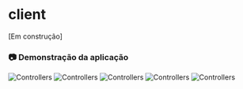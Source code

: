 # client
[Em construção]

### 📷 Demonstração da aplicação
<img alt="Controllers" src="/readme_images/BasicWebApiControllers.png"/>
<img alt="Controllers" src="/readme_images/BasicWebApiControllers.png"/>
<img alt="Controllers" src="/readme_images/BasicWebApiControllers.png"/>
<img alt="Controllers" src="/readme_images/BasicWebApiControllers.png"/>
<img alt="Controllers" src="/readme_images/BasicWebApiControllers.png"/>
